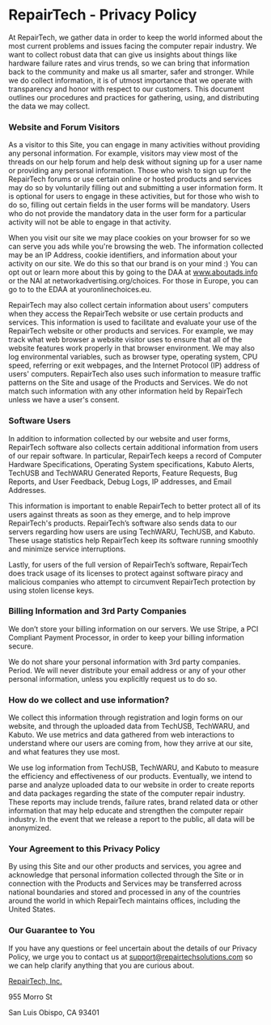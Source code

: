 <h1>RepairTech - Privacy Policy</h1>

At RepairTech, we gather data in order to keep the world informed about the most current
problems and issues facing the computer repair industry. We want to collect robust data that
can give us insights about things like hardware failure rates and virus trends, so we can bring
that information back to the community and make us all smarter, safer and stronger.
While we do collect information, it is of utmost importance that we operate with transparency
and honor with respect to our customers. This document outlines our procedures and practices
for gathering, using, and distributing the data we may collect.

<h3>Website and Forum Visitors</h3>

As a visitor to this Site, you can engage in many activities without providing any personal
information. For example, visitors may view most of the threads on our help forum and help
desk without signing up for a user name or providing any personal information.
Those who wish to sign up for the RepairTech forums or use certain online or hosted products
and services may do so by voluntarily filling out and submitting a user information form. It is
optional for users to engage in these activities, but for those who wish to do so, filling out certain
fields in the user forms will be mandatory. Users who do not provide the mandatory data in the user form for a particular activity will not be able to engage in that activity. 

When you visit our site we may place cookies on your browser for so we can serve you ads while you're browsing the web. The information collected may be an IP Address, cookie identifiers, and information about your activity on our site. We do this so that our brand is on your mind :)  You can opt out or learn more about this by going to the DAA at www.aboutads.info or the NAI at networkadvertising.org/choices. For those in Europe, you can go to to the EDAA at youronlinechoices.eu.

RepairTech may also collect certain information about users' computers when they access the
RepairTech website or use certain products and services. This information is used to facilitate
and evaluate your use of the RepairTech website or other products and services. For example,
we may track what web browser a website visitor uses to ensure that all of the website features
work properly in that browser environment. We may also log environmental variables, such
as browser type, operating system, CPU speed, referring or exit webpages, and the Internet
Protocol (IP) address of users' computers. RepairTech also uses such information to measure
traffic patterns on the Site and usage of the Products and Services. We do not match such
information with any other information held by RepairTech unless we have a user's consent.

<h3>Software Users</h3>

In addition to information collected by our website and user forms, RepairTech software
also collects certain additional information from users of our repair software. In particular,
RepairTech keeps a record of Computer Hardware Specifications, Operating System
specifications, Kabuto Alerts, TechUSB and TechWARU Generated Reports, Feature Requests, Bug Reports, and User Feedback, Debug Logs, IP addresses, and Email Addresses.

This information is important to enable RepairTech to better protect all of its users against threats
as soon as they emerge, and to help improve RepairTech's products. RepairTech’s software also sends data to our servers regarding how users are using TechWARU, TechUSB, and Kabuto. These usage statistics help RepairTech keep its software running smoothly and minimize service interruptions. 

Lastly, for users of the full version of RepairTech’s software, RepairTech does track usage of its
licenses to protect against software piracy and malicious companies who attempt to circumvent
RepairTech protection by using stolen license keys.

<h3>Billing Information and 3rd Party Companies</h3>

We don’t store your billing information on our servers. We use Stripe, a PCI Compliant
Payment Processor, in order to keep your billing information secure.

We do not share your personal information with 3rd party companies. Period. We will never distribute your email address or any of your other personal information, unless you explicitly request us to do so.

<h3>How do we collect and use information?</h3>

We collect this information through registration and login forms on our website, and
through the uploaded data from TechUSB, TechWARU, and Kabuto. We use metrics and data gathered from
web interactions to understand where our users are coming from, how they arrive at our site,
and what features they use most.

We use log information from TechUSB, TechWARU, and Kabuto to measure the efficiency and
effectiveness of our products. Eventually, we intend to parse and analyze uploaded data to our website in order to create reports and data packages regarding the state of the computer repair industry. These reports may include trends, failure rates, brand related data or other information that may help educate and strengthen the computer repair industry. In the event that we release a report to the public, all data will be anonymized.

<h3>Your Agreement to this Privacy Policy</h3>

By using this Site and our other products and services, you agree and acknowledge that
personal information collected through the Site or in connection with the Products and Services
may be transferred across national boundaries and stored and processed in any of the countries
around the world in which RepairTech maintains offices, including the United States.

<h3>Our Guarantee to You</h3>

If you have any questions or feel uncertain about the details of our Privacy Policy, we urge
you to contact us at support@repairtechsolutions.com so we can help clarify anything that you are
curious about.

<a href="https://repairtechsolutions.com">RepairTech, Inc.</a>

955 Morro St

San Luis Obispo, CA 93401
